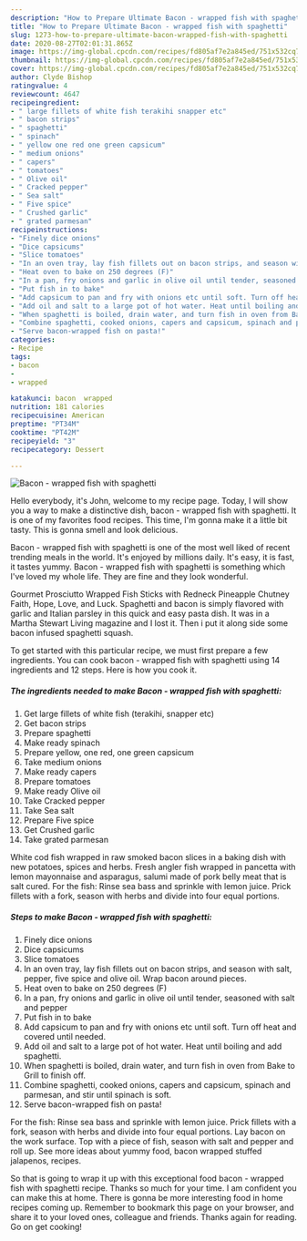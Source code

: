 ```yaml
---
description: "How to Prepare Ultimate Bacon - wrapped fish with spaghetti"
title: "How to Prepare Ultimate Bacon - wrapped fish with spaghetti"
slug: 1273-how-to-prepare-ultimate-bacon-wrapped-fish-with-spaghetti
date: 2020-08-27T02:01:31.865Z
image: https://img-global.cpcdn.com/recipes/fd805af7e2a845ed/751x532cq70/bacon-wrapped-fish-with-spaghetti-recipe-main-photo.jpg
thumbnail: https://img-global.cpcdn.com/recipes/fd805af7e2a845ed/751x532cq70/bacon-wrapped-fish-with-spaghetti-recipe-main-photo.jpg
cover: https://img-global.cpcdn.com/recipes/fd805af7e2a845ed/751x532cq70/bacon-wrapped-fish-with-spaghetti-recipe-main-photo.jpg
author: Clyde Bishop
ratingvalue: 4
reviewcount: 4647
recipeingredient:
- " large fillets of white fish terakihi snapper etc"
- " bacon strips"
- " spaghetti"
- " spinach"
- " yellow one red one green capsicum"
- " medium onions"
- " capers"
- " tomatoes"
- " Olive oil"
- " Cracked pepper"
- " Sea salt"
- " Five spice"
- " Crushed garlic"
- " grated parmesan"
recipeinstructions:
- "Finely dice onions"
- "Dice capsicums"
- "Slice tomatoes"
- "In an oven tray, lay fish fillets out on bacon strips, and season with salt, pepper, five spice and olive oil. Wrap bacon around pieces."
- "Heat oven to bake on 250 degrees (F)"
- "In a pan, fry onions and garlic in olive oil until tender, seasoned with salt and pepper"
- "Put fish in to bake"
- "Add capsicum to pan and fry with onions etc until soft. Turn off heat and covered until needed."
- "Add oil and salt to a large pot of hot water. Heat until boiling and add spaghetti."
- "When spaghetti is boiled, drain water, and turn fish in oven from Bake to Grill to finish off."
- "Combine spaghetti, cooked onions, capers and capsicum, spinach and parmesan, and stir until spinach is soft."
- "Serve bacon-wrapped fish on pasta!"
categories:
- Recipe
tags:
- bacon
- 
- wrapped

katakunci: bacon  wrapped 
nutrition: 181 calories
recipecuisine: American
preptime: "PT34M"
cooktime: "PT42M"
recipeyield: "3"
recipecategory: Dessert

---
```



![Bacon - wrapped fish with spaghetti](https://img-global.cpcdn.com/recipes/fd805af7e2a845ed/751x532cq70/bacon-wrapped-fish-with-spaghetti-recipe-main-photo.jpg)

Hello everybody, it's John, welcome to my recipe page. Today, I will show you a way to make a distinctive dish, bacon - wrapped fish with spaghetti. It is one of my favorites food recipes. This time, I'm gonna make it a little bit tasty. This is gonna smell and look delicious.

Bacon - wrapped fish with spaghetti is one of the most well liked of recent trending meals in the world. It's enjoyed by millions daily. It's easy, it is fast, it tastes yummy. Bacon - wrapped fish with spaghetti is something which I've loved my whole life. They are fine and they look wonderful.

Gourmet Prosciutto Wrapped Fish Sticks with Redneck Pineapple Chutney Faith, Hope, Love, and Luck. Spaghetti and bacon is simply flavored with garlic and Italian parsley in this quick and easy pasta dish. It was in a Martha Stewart Living magazine and I lost it. Then i put it along side some bacon infused spaghetti squash.


To get started with this particular recipe, we must first prepare a few ingredients. You can cook bacon - wrapped fish with spaghetti using 14 ingredients and 12 steps. Here is how you cook it.

<!--inarticleads1-->

##### The ingredients needed to make Bacon - wrapped fish with spaghetti:

1. Get  large fillets of white fish (terakihi, snapper etc)
1. Get  bacon strips
1. Prepare  spaghetti
1. Make ready  spinach
1. Prepare  yellow, one red, one green capsicum
1. Take  medium onions
1. Make ready  capers
1. Prepare  tomatoes
1. Make ready  Olive oil
1. Take  Cracked pepper
1. Take  Sea salt
1. Prepare  Five spice
1. Get  Crushed garlic
1. Take  grated parmesan


White cod fish wrapped in raw smoked bacon slices in a baking dish with new potatoes, spices and herbs. Fresh angler fish wrapped in pancetta with lemon mayonnaise and asparagus, salumi made of pork belly meat that is salt cured. For the fish: Rinse sea bass and sprinkle with lemon juice. Prick fillets with a fork, season with herbs and divide into four equal portions. 

<!--inarticleads2-->

##### Steps to make Bacon - wrapped fish with spaghetti:

1. Finely dice onions
1. Dice capsicums
1. Slice tomatoes
1. In an oven tray, lay fish fillets out on bacon strips, and season with salt, pepper, five spice and olive oil. Wrap bacon around pieces.
1. Heat oven to bake on 250 degrees (F)
1. In a pan, fry onions and garlic in olive oil until tender, seasoned with salt and pepper
1. Put fish in to bake
1. Add capsicum to pan and fry with onions etc until soft. Turn off heat and covered until needed.
1. Add oil and salt to a large pot of hot water. Heat until boiling and add spaghetti.
1. When spaghetti is boiled, drain water, and turn fish in oven from Bake to Grill to finish off.
1. Combine spaghetti, cooked onions, capers and capsicum, spinach and parmesan, and stir until spinach is soft.
1. Serve bacon-wrapped fish on pasta!


For the fish: Rinse sea bass and sprinkle with lemon juice. Prick fillets with a fork, season with herbs and divide into four equal portions. Lay bacon on the work surface. Top with a piece of fish, season with salt and pepper and roll up. See more ideas about yummy food, bacon wrapped stuffed jalapenos, recipes. 

So that is going to wrap it up with this exceptional food bacon - wrapped fish with spaghetti recipe. Thanks so much for your time. I am confident you can make this at home. There is gonna be more interesting food in home recipes coming up. Remember to bookmark this page on your browser, and share it to your loved ones, colleague and friends. Thanks again for reading. Go on get cooking!
